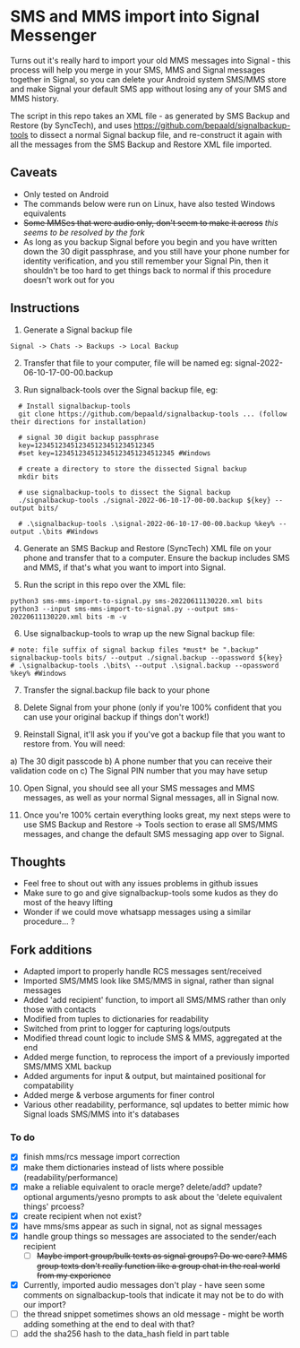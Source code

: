 
# SMS and MMS import into Signal Messenger

Turns out it's really hard to import your old MMS messages into Signal - this process
will help you merge in your SMS, MMS and Signal messages together in Signal, so you can
delete your Android system SMS/MMS store and make Signal your default SMS app without
losing any of your SMS and MMS history.

The script in this repo takes an XML file - as generated by SMS Backup and Restore (by
SyncTech), and uses https://github.com/bepaald/signalbackup-tools to dissect a normal
Signal backup file, and re-construct it again with all the messages from the
SMS Backup and Restore XML file imported.

## Caveats

 * Only tested on Android
 * The commands below were run on Linux, have also tested Windows equivalents
 * ~~Some MMSes that were audio only, don't seem to make it across~~ *this seems to be resolved by the fork*
 * As long as you backup Signal before you begin and you have written down the 30 digit passphrase, and you still have your phone number for identity verification, and you still remember your Signal Pin, then it shouldn't be too hard to get things back to normal if this procedure doesn't work out for you

## Instructions

1. Generate a Signal backup file

```
Signal -> Chats -> Backups -> Local Backup
```

2. Transfer that file to your computer, file will be named eg: signal-2022-06-10-17-00-00.backup

3. Run signalback-tools over the Signal backup file, eg:

```
  # Install signalbackup-tools
  git clone https://github.com/bepaald/signalbackup-tools ... (follow their directions for installation)

  # signal 30 digit backup passphrase
  key=123451234512345123451234512345
  #set key=123451234512345123451234512345 #Windows

  # create a directory to store the dissected Signal backup
  mkdir bits

  # use signalbackup-tools to dissect the Signal backup
  ./signalbackup-tools ./signal-2022-06-10-17-00-00.backup ${key} --output bits/
  
  # .\signalbackup-tools .\signal-2022-06-10-17-00-00.backup %key% --output .\bits #Windows

```

4. Generate an SMS Backup and Restore (SyncTech) XML file on your phone and transfer that to a computer. Ensure the backup includes SMS and MMS, if that's what you want to import into Signal.

5. Run the script in this repo over the XML file:

```
python3 sms-mms-import-to-signal.py sms-20220611130220.xml bits
python3 --input sms-mms-import-to-signal.py --output sms-20220611130220.xml bits -m -v 
```

6. Use signalbackup-tools to wrap up the new Signal backup file:

```
# note: file suffix of signal backup files *must* be ".backup"
signalbackup-tools bits/ --output ./signal.backup --opassword ${key}
# .\signalbackup-tools .\bits\ --output .\signal.backup --opassword %key% #Windows
```

7. Transfer the signal.backup file back to your phone

8. Delete Signal from your phone (only if you're 100% confident that you can use your original backup if things don't work!)

9. Reinstall Signal, it'll ask you if you've got a backup file that you want to restore from. You
will need:

a) The 30 digit passcode
b) A phone number that you can receive their validation code on
c) The Signal PIN number that you may have setup

10. Open Signal, you should see all your SMS messages and MMS messages, as well as your normal Signal messages, all in Signal now.

11. Once you're 100% certain everything looks great, my next steps were to use SMS Backup and Restore -> Tools section to erase all SMS/MMS messages, and change the default SMS messaging app over to Signal.


## Thoughts
* Feel free to shout out with any issues problems in github issues
* Make sure to go and give signalbackup-tools some kudos as they do most of the heavy lifting
* Wonder if we could move whatsapp messages using a similar procedure... ?

## Fork additions
* Adapted import to properly handle RCS messages sent/received
* Imported SMS/MMS look like SMS/MMS in signal, rather than signal messages
* Added 'add recipient' function, to import all SMS/MMS rather than only those with contacts
* Modified from tuples to dictionaries for readability
* Switched from print to logger for capturing logs/outputs
* Modified thread count logic to include SMS & MMS, aggregated at the end
* Added merge function, to reprocess the import of a previously imported SMS/MMS XML backup
* Added arguments for input & output, but maintained positional for compatability
* Added merge & verbose arguments for finer control
* Various other readability, performance, sql updates to better mimic how Signal loads SMS/MMS into it's databases

### To do
- [x] finish mms/rcs message import correction
- [x] make them dictionaries instead of lists where possible (readability/performance)
- [x] make a reliable equivalent to oracle merge? delete/add? update? optional arguments/yesno prompts to ask about the 'delete equivalent things' prcoess?
- [x] create recipient when not exist?
- [x] have mms/sms appear as such in signal, not as signal messages
- [x] handle group things so messages are associated to the sender/each recipient
  - [ ] ~~Maybe import group/bulk texts as signal groups? Do we care? MMS group texts don't really function like a group chat in the real world from my experience~~
- [x] Currently, imported audio messages don't play - have seen some comments on signalbackup-tools that indicate it may not be to do with our import?
- [ ] the thread snippet sometimes shows an old message - might be worth adding something at the end to deal with that?
- [ ] add the sha256 hash to the data_hash field in part table
